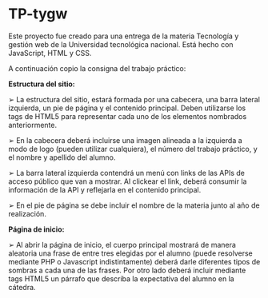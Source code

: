 # TP-tygw
Este proyecto fue creado para una entrega de la materia Tecnología y gestión web de la Universidad tecnológica nacional. Está hecho con JavaScript, HTML y CSS.

A continuación copio la consigna del trabajo práctico:

<b>Estructura del sitio:</b>

➢ La estructura del sitio, estará formada por una cabecera, una barra lateral izquierda, un pie de página y el contenido principal.
Deben utilizarse los tags de HTML5 para representar cada uno de los elementos nombrados anteriormente.

➢ En la cabecera deberá incluirse una imagen alineada a la izquierda a modo de logo (pueden utilizar cualquiera), el número del trabajo práctico,
y el nombre y apellido del alumno.

➢ La barra lateral izquierda contendrá un menú con links de las APIs de acceso público que van a mostrar. Al clickear el link, 
deberá consumir la información de la API y reflejarla en el contenido principal.

➢ En el pie de página se debe incluir el nombre de la materia junto al año de realización.

<b>Página de inicio:</b>

➢ Al abrir la página de inicio, el cuerpo principal mostrará de manera aleatoria una frase de entre tres elegidas por el alumno
(puede resolverse mediante PHP o Javascript indistintamente) deberá darle diferentes tipos de sombras a cada una de las frases. 
Por otro lado deberá incluir mediante tags HTML5 un párrafo que describa la expectativa del alumno en la cátedra.
